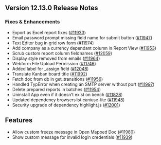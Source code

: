 ## Version 12.13.0 Release Notes

### Fixes & Enhancements

- Export as Excel report fixes ([#11933](https://github.com/frappe/frappe/pull/11933))
- Email password prompt missing field name for submit button ([#11947](https://github.com/frappe/frappe/pull/11947))
- Text Editor bug in grid row form ([#11974](https://github.com/frappe/frappe/pull/11974))
- Add company as a currency dependant column in Report View ([#11953](https://github.com/frappe/frappe/pull/11953))
- Scrub custom report column fieldnames ([#12059](https://github.com/frappe/frappe/pull/12059))
- Display style removed from emails ([#11964](https://github.com/frappe/frappe/pull/11964))
- Webform File Upload Permission ([#11746](https://github.com/frappe/frappe/pull/11746))
- Added label for _assign field ([#12048](https://github.com/frappe/frappe/pull/12048))
- Translate Kanban board title ([#11992](https://github.com/frappe/frappe/pull/11992))
- Fetch doc from db in get_transitions ([#11956](https://github.com/frappe/frappe/pull/11956))
- Handled TypError when creating an SMTP server without port ([#11997](https://github.com/frappe/frappe/pull/11997))
- Delete prepared reports in batches ([#11954](https://github.com/frappe/frappe/pull/11954))
- Uninstall App even if it doesn't exist on bench ([#11828](https://github.com/frappe/frappe/pull/11828))
- Updated dependency browserslist caniuse-lite ([#11948](https://github.com/frappe/frappe/pull/11948))
- Security upgrade of dependency highlight.js ([#12001](https://github.com/frappe/frappe/pull/12001))

## Features

- Allow custom freeze message in Open Mapped Doc ([#11980](https://github.com/frappe/frappe/pull/11980))
- Show custom message for invalid login credentials ([#11939](https://github.com/frappe/frappe/pull/11939))